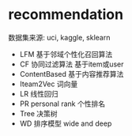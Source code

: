 #  recommendation 
  数据集来源:   uci,  kaggle, sklearn
- LFM     基于邻域个性化召回算法
- CF     协同过滤算法     基于item或user
- ContentBased  基于内容推荐算法
- Iteam2Vec       词向量
- LR       线性回归
- PR  personal rank    个性排名
- Tree  决策树
- WD     排序模型       wide and deep

